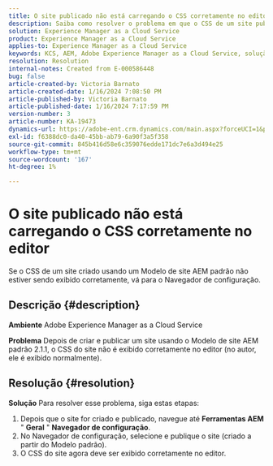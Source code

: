 ```yaml
---
title: O site publicado não está carregando o CSS corretamente no editor
description: Saiba como resolver o problema em que o CSS de um site publicado não está carregando corretamente.
solution: Experience Manager as a Cloud Service
product: Experience Manager as a Cloud Service
applies-to: Experience Manager as a Cloud Service
keywords: KCS, AEM, Adobe Experience Manager as a Cloud Service, solução de problemas, site publicado, não carregar CSS, editor
resolution: Resolution
internal-notes: Created from E-000586448
bug: false
article-created-by: Victoria Barnato
article-created-date: 1/16/2024 7:08:50 PM
article-published-by: Victoria Barnato
article-published-date: 1/16/2024 7:17:59 PM
version-number: 3
article-number: KA-19473
dynamics-url: https://adobe-ent.crm.dynamics.com/main.aspx?forceUCI=1&pagetype=entityrecord&etn=knowledgearticle&id=114ceba7-a2b4-ee11-a569-6045bd006704
exl-id: f6388dc0-da40-45bb-ab79-6a90f3a5f358
source-git-commit: 845b416d58e6c359076edde171dc7e6a3d494e25
workflow-type: tm+mt
source-wordcount: '167'
ht-degree: 1%

---
```


# O site publicado não está carregando o CSS corretamente no editor


Se o CSS de um site criado usando um Modelo de site AEM padrão não estiver sendo exibido corretamente, vá para o Navegador de configuração.

## Descrição {#description}


<b>Ambiente</b>
Adobe Experience Manager as a Cloud Service

<b>Problema</b>
Depois de criar e publicar um site usando o Modelo de site AEM padrão 2.1.1, o CSS do site não é exibido corretamente no editor (no autor, ele é exibido normalmente).


## Resolução {#resolution}


<b>Solução</b>
Para resolver esse problema, siga estas etapas:

1. Depois que o site for criado e publicado, navegue até <b>Ferramentas AEM</b> &quot; <b>Geral</b> &quot; <b>Navegador de configuração</b>.
2. No Navegador de configuração, selecione e publique o site (criado a partir do Modelo padrão).
3. O CSS do site agora deve ser exibido corretamente no editor.
